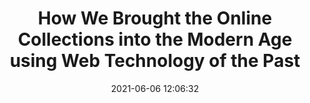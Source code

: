 ---
date: 2021-06-06 12:06:32
link:
  source: pocket
  source_url: https://getpocket.com
  text: How We Brought the Online Collections into the Modern Age using Web Technology
    of the Past
  url: https://www.vam.ac.uk/blog/digital/how-we-brought-the-online-collections-into-the-modern-age-using-web-technology-of-the-past
source: pocket
syndicated:
- type: pocket
  url: https://www.vam.ac.uk/blog/digital/how-we-brought-the-online-collections-into-the-modern-age-using-web-technology-of-the-past
- type: mastodon
  url: https://mastodon.technology/users/roytang/statuses/106363711730380223
- type: twitter
  url: https://twitter.com/roytang/status/1401511864576606215/
title: How We Brought the Online Collections into the Modern Age using Web Technology
  of the Past
---